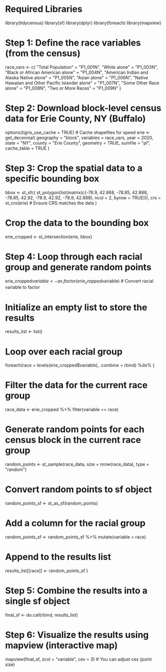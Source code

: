 # Required Libraries
library(tidycensus)
library(sf)
library(dplyr)
library(foreach)
library(mapview)

# Step 1: Define the race variables (from the census)
race_vars <- c(
  "Total Population" = "P1_001N",
  "White alone" = "P1_003N",
  "Black or African American alone" = "P1_004N",
  "American Indian and Alaska Native alone" = "P1_005N",
  "Asian alone" = "P1_006N",
  "Native Hawaiian and Other Pacific Islander alone" = "P1_007N",
  "Some Other Race alone" = "P1_008N",
  "Two or More Races" = "P1_009N"
)

# Step 2: Download block-level census data for Erie County, NY (Buffalo)
options(tigris_use_cache = TRUE)  # Cache shapefiles for speed
erie <- get_decennial(
  geography = "block", 
  variables = race_vars, 
  year = 2020,
  state = "NY", 
  county = "Erie County", 
  geometry = TRUE, 
  sumfile = "pl", 
  cache_table = TRUE
)

# Step 3: Crop the spatial data to a specific bounding box
bbox <- st_sfc(
  st_polygon(list(matrix(c(-78.9, 42.888, 
                           -78.85, 42.888, 
                           -78.85, 42.92, 
                           -78.9, 42.92, 
                           -78.9, 42.888), 
                         ncol = 2, byrow = TRUE))),
  crs = st_crs(erie)  # Ensure CRS matches the data
)

# Crop the data to the bounding box
erie_cropped <- st_intersection(erie, bbox)

# Step 4: Loop through each racial group and generate random points
erie_cropped$variable <- as.factor(erie_cropped$variable)  # Convert racial variable to factor

# Initialize an empty list to store the results
results_list <- list()

# Loop over each racial group
foreach(race = levels(erie_cropped$variable), .combine = rbind) %do% {
  # Filter the data for the current race group
  race_data <- erie_cropped %>% filter(variable == race)
  
  # Generate random points for each census block in the current race group
  random_points <- st_sample(race_data, size = nrow(race_data), type = "random")
  
  # Convert random points to sf object
  random_points_sf <- st_as_sf(random_points)
  
  # Add a column for the racial group
  random_points_sf <- random_points_sf %>% mutate(variable = race)
  
  # Append to the results list
  results_list[[race]] <- random_points_sf
}

# Step 5: Combine the results into a single sf object
final_sf <- do.call(rbind, results_list)

# Step 6: Visualize the results using mapview (interactive map)
mapview(final_sf, zcol = "variable", cex = 3)  # You can adjust cex (point size)